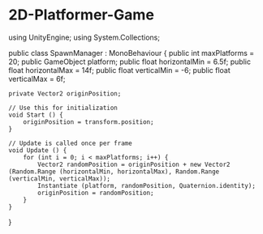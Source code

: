 # 2D-Platformer-Game
using UnityEngine;
using System.Collections;

public class SpawnManager : MonoBehaviour {
	public int maxPlatforms = 20;
	public GameObject platform;
	public float horizontalMin = 6.5f;
	public float horizontalMax = 14f;
	public float verticalMin = -6;
	public float verticalMax = 6f;

	private Vector2 originPosition;

	// Use this for initialization
	void Start () {
		originPosition = transform.position;
	}
	
	// Update is called once per frame
	void Update () {
		for (int i = 0; i < maxPlatforms; i++) {
			Vector2 randomPosition = originPosition + new Vector2 (Random.Range (horizontalMin, horizontalMax), Random.Range (verticalMin, verticalMax));
			Instantiate (platform, randomPosition, Quaternion.identity);
			originPosition = randomPosition;
		}
	}
}
